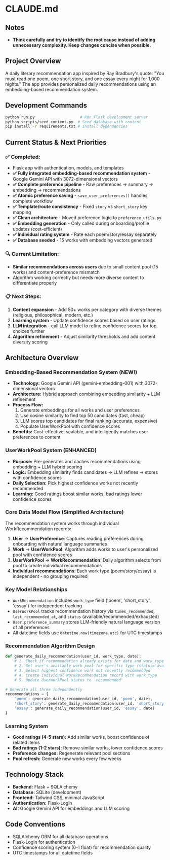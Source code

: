 # CLAUDE.md

## Notes

- **Think carefully and try to identify the root cause instead of adding unnecessary complexity. Keep changes concise when possible.**

## Project Overview

A daily literary recommendation app inspired by Ray Bradbury's quote: "You must read one poem, one short story, and one essay every night for 1,000 nights." The app provides personalized daily recommendations using an embedding-based recommendation system.

## Development Commands

```bash
python run.py                    # Run Flask development server
python scripts/seed_content.py  # Seed database with content
pip install -r requirements.txt # Install dependencies
```

## Current Status & Next Priorities

### ✅ Completed:
- Flask app with authentication, models, and templates
- **✅ Fully integrated embedding-based recommendation system** - Google Gemini API with 3072-dimensional vectors
- **✅ Complete preference pipeline** - Raw preferences → summary → embedding → recommendations
- **✅ Atomic preference saving** - `save_user_preferences()` handles complete workflow
- **✅ Template/route consistency** - Fixed `story` vs `short_story` key mapping
- **✅ Clean architecture** - Moved preference logic to `preference_utils.py`
- **✅ Embedding generation** - Only called during onboarding/profile updates (cost-efficient)
- **✅ Individual rating system** - Rate each poem/story/essay separately
- **✅ Database seeded** - 15 works with embedding vectors generated

### 🔍 Current Limitation:
- **Similar recommendations across users** due to small content pool (15 works) and content-preference mismatch
- Algorithm working correctly but needs more diverse content to differentiate properly

### 📋 Next Steps:
1. **Content expansion** - Add 50+ works per category with diverse themes (religious, philosophical, modern, etc.)
2. **Learning system** - Update confidence scores based on user ratings
3. **LLM integration** - call LLM model to refine confidence scores for top choices further 
4. **Algorithm refinement** - Adjust similarity thresholds and add content diversity scoring

## Architecture Overview

### Embedding-Based Recommendation System (NEW!)
- **Technology:** Google Gemini API (gemini-embedding-001) with 3072-dimensional vectors
- **Architecture:** Hybrid approach combining embedding similarity + LLM refinement
- **Process Flow:** 
  1. Generate embeddings for all works and user preferences
  2. Use cosine similarity to find top 50 candidates (fast, cheap)
  3. LLM scores top candidates for final ranking (accurate, expensive)
  4. Populate UserWorkPool with confidence scores
- **Benefits:** Cost-effective, scalable, and intelligently matches user preferences to content

### UserWorkPool System (ENHANCED)
- **Purpose:** Pre-generates and caches recommendations using embedding + LLM hybrid scoring
- **Logic:** Embedding similarity finds candidates → LLM refines → stores with confidence scores
- **Daily Selection:** Pick highest confidence works not recently recommended
- **Learning:** Good ratings boost similar works, bad ratings lower confidence scores

### Core Data Model Flow (Simplified Architecture)

The recommendation system works through individual WorkRecommendation records:

1. **User** → **UserPreference**: Captures reading preferences during onboarding with natural language summaries
2. **Work** → **UserWorkPool**: Algorithm adds works to user's personalized pool with confidence scores
3. **UserWorkPool** → **WorkRecommendation**: Daily algorithm selects from pool to create individual recommendations
4. **Individual recommendations**: Each work type (poem/story/essay) is independent - no grouping required

### Key Model Relationships

- `WorkRecommendation` includes `work_type` field ('poem', 'short_story', 'essay') for independent tracking
- `UserWorkPool` tracks recommendation history via `times_recommended`, `last_recommended_at`, and `status` (available/recommended/exhausted)
- `User.preference_summary` stores LLM-friendly natural language version of all preferences
- All datetime fields use `datetime.now(timezone.utc)` for UTC timestamps

### Recommendation Algorithm Design

```python
def generate_daily_recommendation(user_id, work_type, date):
    # 1. Check if recommendation already exists for date and work_type
    # 2. Get user's available work pool for specific type (status='available') 
    # 3. Select highest confidence work not recently recommended
    # 4. Create individual WorkRecommendation record with work_type
    # 5. Update UserWorkPool status to 'recommended'
    
# Generate all three independently
recommendations = {
    'poem': generate_daily_recommendation(user_id, 'poem', date),
    'short_story': generate_daily_recommendation(user_id, 'short_story', date),
    'essay': generate_daily_recommendation(user_id, 'essay', date)
}
```

### Learning System
- **Good ratings (4-5 stars):** Add similar works, boost confidence of related items
- **Bad ratings (1-2 stars):** Remove similar works, lower confidence scores  
- **Preference changes:** Regenerate relevant pool sections
- **Pool refresh:** Generate new works every few weeks

## Technology Stack
- **Backend:** Flask + SQLAlchemy
- **Database:** SQLite (development) 
- **Frontend:** Tailwind CSS, minimal JavaScript
- **Authentication:** Flask-Login
- **AI:** Google Gemini API for embeddings and LLM scoring

## Code Conventions
- SQLAlchemy ORM for all database operations
- Flask-Login for authentication
- Confidence scoring system (0-1 float) for recommendation quality
- UTC timestamps for all datetime fields